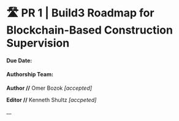 # 🛣 PR 1 | Build3 Roadmap for Blockchain-Based Construction Supervision

#### Due Date:&#x20;

#### Authorship Team:

**Author //** Omer Bozok _\[accepted]_

**Editor //** Kenneth Shultz _\[accpeted]_

__
